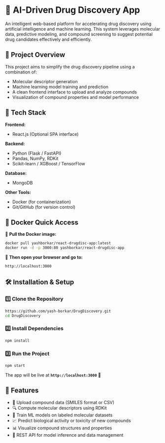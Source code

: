 # 💊 AI-Driven Drug Discovery App

An intelligent web-based platform for accelerating drug discovery using artificial intelligence and machine learning. This system leverages molecular data, predictive modeling, and compound screening to suggest potential drug candidates effectively and efficiently.

## 🧬 Project Overview

This project aims to simplify the drug discovery pipeline using a combination of:
- Molecular descriptor generation
- Machine learning model training and prediction
- A clean frontend interface to upload and analyze compounds
- Visualization of compound properties and model performance

## 🔧 Tech Stack

**Frontend:**
- React.js (Optional SPA interface)

**Backend:**
- Python (Flask / FastAPI)
- Pandas, NumPy, RDKit
- Scikit-learn / XGBoost / TensorFlow

**Database:**
- MongoDB

**Other Tools:**
- Docker (for containerization)
- Git/GitHub (for version control)

## 📢 Docker Quick Access

🔗 **Pull the Docker image:**
```sh
docker pull yashborkar/react-drugdisc-app:latest
docker run -d -p 3000:80 yashborkar/react-drugdisc-app
```

🔗 **Then open your browser and go to:**
```sh
http://localhost:3000
```

## 🛠️ Installation & Setup

### 1️⃣ Clone the Repository
```sh
https://github.com/yash-borkar/DrugDiscovery.git
cd DrugDiscovery
```

### 2️⃣ Install Dependencies
```sh
npm install
```

### 3️⃣ Run the Project
```sh
npm start
```
The app will be live at **`http://localhost:3000`** 🚀

  
## 🚀 Features

- 🧪 Upload compound data (SMILES format or CSV)
- 🔍 Compute molecular descriptors using RDKit
- 🧠 Train ML models on labeled molecular datasets
- 📈 Predict biological activity or toxicity of new compounds
- 📊 Visualize compound structures and properties
- 🧰 REST API for model inference and data management


